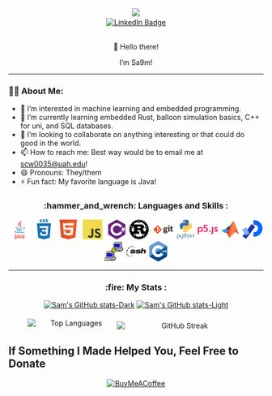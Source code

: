 
<!-- My attention grabbers -->
<div id="header" align="center">
  <img src="https://media0.giphy.com/media/v1.Y2lkPTc5MGI3NjExejdhdXNsazlnaWp2eTU1Zmh0dWViMmgxeXNmanBuaG5qNXgyY25ydCZlcD12MV9pbnRlcm5hbF9naWZfYnlfaWQmY3Q9Zw/3oKIPnAiaMCws8nOsE/giphy.webp" width="300"/>
</div>
<div id="badges" align="center">
  <a href="https://www.linkedin.com/in/sam-whitlock-911a742b2/">
    <img src="https://img.shields.io/badge/LinkedIn-blue?style=for-the-badge&logo=linkedin&logoColor=white" alt="LinkedIn Badge"/>
  </a>
</div>
<div id="header" align="center">
  <img src="https://komarev.com/ghpvc/?username=IntentionalDisaster99&style=flat-square&color=EE82EE" alt=""/>
</div>
<div align="center">
<p>👋 Hello there! </p>
  <p> I’m Sa9m! </p>
</div>


<!-- Simple line break to make it purdy -->
---


<!-- About me page -->
### :technologist: About Me:
- 👀 I’m interested in machine learning and embedded programming.
- 🌱 I’m currently learning embedded Rust, balloon simulation basics, C++ for uni, and SQL databases.
- 💞️ I’m looking to collaborate on anything interesting or that could do good in the world.
- 📫 How to reach me: Best way would be to email me at scw0035@uah.edu!
- 😄 Pronouns: They/them
- ⚡ Fun fact: My favorite language is Java!


<!-- Showing off all of my skills -->
<div align="center">
  <h3> :hammer_and_wrench: Languages and Skills : </h3>
  <img src="https://github.com/devicons/devicon/blob/master/icons/java/java-original-wordmark.svg" title="Java" alt="Java" width="40" height="40"/>&nbsp;
  <img src="https://github.com/devicons/devicon/blob/master/icons/css3/css3-plain-wordmark.svg"  title="CSS3" alt="CSS" width="40" height="40"/>&nbsp;
  <img src="https://github.com/devicons/devicon/blob/master/icons/html5/html5-original.svg" title="HTML5" alt="HTML" width="40" height="40"/>&nbsp;
  <img src="https://github.com/devicons/devicon/blob/master/icons/javascript/javascript-original.svg" title="JavaScript" alt="JavaScript" width="40" height="40"/>&nbsp;
  <img src="https://github.com/devicons/devicon/blob/master/icons/csharp/csharp-plain.svg" title="C Sharp" **alt="C Sharp" width="40" height="40"/>
  <img src="https://github.com/devicons/devicon/blob/master/icons/rust/rust-original.svg" title="Rust" alt="Rust" width="40" height="40"/>&nbsp;
  <img src="https://github.com/devicons/devicon/blob/master/icons/git/git-original-wordmark.svg" title="Git" **alt="Git" width="40" height="40"/>
  <img src="https://github.com/devicons/devicon/blob/master/icons/python/python-original-wordmark.svg" title="Python" **alt="Python" width="40" height="40"/>
  <img src="https://github.com/devicons/devicon/blob/master/icons/p5js/p5js-original.svg" title="p5.js++" **alt="p5.js width="40" height="40"/>
  <img src="https://github.com/devicons/devicon/blob/master/icons/matlab/matlab-original.svg" title="MATLab" **alt="MATLab" width="40" height="40"/>
  <img src="https://github.com/devicons/devicon/blob/master/icons/processing/processing-original.svg" title="Processing" **alt="Processing" width="40" height="40"/>
  <img src="https://github.com/devicons/devicon/blob/master/icons/putty/putty-original.svg" title="puTTy" **alt="puTTy" width="40" height="40"/>
  <img src="https://github.com/devicons/devicon/blob/master/icons/ssh/ssh-original-wordmark.svg" title="SSH" **alt="SSH" width="40" height="40"/>
  <img src="https://github.com/devicons/devicon/blob/master/icons/cplusplus/cplusplus-original.svg" title="CPP" **alt="CPP" width="40" height="40"/>
  
  
</div>

<!-- More showing off -->
---


<!-- This is on the same line -->
<!--
[![Sam's GitHub stats-Dark](https://github-readme-stats.vercel.app/api?username=IntentionalDisaster99&show_icons=true&theme=dark#gh-dark-mode-only)](https://github.com/IntentionalDisaster99/github-readme-stats#gh-dark-mode-only)
[![Sam's GitHub stats-Light](https://github-readme-stats.vercel.app/api?username=IntentionalDisaster99&show_icons=true&theme=default#gh-light-mode-only)](https://github.com/IntentionalDisaster99/github-readme-stats#gh-light-mode-only)
[![Top Langs](https://github-readme-stats.vercel.app/api/top-langs/?username=intentionalDisaster99&layout=compact&theme=vision-friendly-dark)](https://github.com/anuraghazra/github-readme-stats)
-->

  
<div align="center">
<h3>:fire: My Stats : </h3>

<!-- GitHub Stats (Light and Dark modes) -->
[![Sam's GitHub stats-Dark](https://github-readme-stats.vercel.app/api?username=IntentionalDisaster99&show_icons=true&theme=dark#gh-dark-mode-only)](https://github.com/IntentionalDisaster99/github-readme-stats#gh-dark-mode-only)
[![Sam's GitHub stats-Light](https://github-readme-stats.vercel.app/api?username=IntentionalDisaster99&show_icons=true&theme=default#gh-light-mode-only)](https://github.com/IntentionalDisaster99/github-readme-stats#gh-light-mode-only)

<!-- Flexbox for aligning smaller Top Languages card -->
<div style="display: flex; flex-wrap: wrap; justify-content: center; align-items: center; margin-top: 10px; vertical-align:center;">
<!-- Top Languages -->
<img src="https://github-readme-stats.vercel.app/api/top-langs/?username=IntentionalDisaster99&layout=compact&theme=vision-friendly-dark" alt="Top Languages" style="width: 35%;" />

<!-- GitHub Streak -->
<img src="http://github-readme-streak-stats.herokuapp.com?user=intentionalDisaster99&theme=dark&background=000000" alt="GitHub Streak" style="width: 50%; margin-top: 10px;" />
</div>


</div>

## If Something I Made Helped You, Feel Free to Donate
<div align="center">

<a href="https://buymeacoffee.com/samwhitlock" ><img src="https://img.shields.io/badge/Buy%20Me%20a%20Coffee-ffdd00?style=for-the-badge&logo=buy-me-a-coffee&logoColor=black" alt="BuyMeACoffee"/><a>

</div> 






